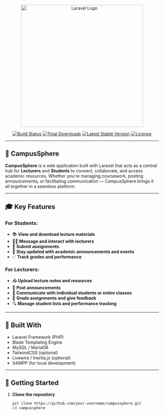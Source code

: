 <p align="center">
  <a href="https://laravel.com" target="_blank">
    <img src="https://raw.githubusercontent.com/laravel/art/master/logo-lockup/5%20SVG/2%20CMYK/1%20Full%20Color/laravel-logolockup-cmyk-red.svg" width="400" alt="Laravel Logo">
  </a>
</p>

<p align="center">
  <a href="https://github.com/laravel/framework/actions"><img src="https://github.com/laravel/framework/workflows/tests/badge.svg" alt="Build Status"></a>
  <a href="https://packagist.org/packages/laravel/framework"><img src="https://img.shields.io/packagist/dt/laravel/framework" alt="Total Downloads"></a>
  <a href="https://packagist.org/packages/laravel/framework"><img src="https://img.shields.io/packagist/v/laravel/framework" alt="Latest Stable Version"></a>
  <a href="https://packagist.org/packages/laravel/framework"><img src="https://img.shields.io/packagist/l/laravel/framework" alt="License"></a>
</p>

---

## 🚀 CampusSphere

**CampusSphere** is a web application built with Laravel that acts as a central hub for **Lecturers** and **Students** to connect, collaborate, and access academic resources. Whether you're managing coursework, posting announcements, or facilitating communication — CampusSphere brings it all together in a seamless platform.

---

## 🎓 Key Features

### For Students:
- 📚 **View and download lecture materials**
- 🧑‍🏫 **Message and interact with lecturers**
- 📝 **Submit assignments**
- 📅 **Stay updated with academic announcements and events**
- ✅ **Track grades and performance**

### For Lecturers:
- 📤 **Upload lecture notes and resources**
- 📢 **Post announcements**
- 💬 **Communicate with individual students or entire classes**
- 🧾 **Grade assignments and give feedback**
- 🔍 **Manage student lists and performance tracking**

---

## 🧰 Built With

- Laravel Framework (PHP)
- Blade Templating Engine
- MySQL / MariaDB
- TailwindCSS (optional)
- Livewire / Inertia.js (optional)
- XAMPP (for local development)

---

## 📖 Getting Started

1. **Clone the repository**
   ```bash
   git clone https://github.com/your-username/campussphere.git
   cd campussphere
